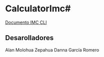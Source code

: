 # CalculatorImc#
[Documento IMC CLI]( https://drive.google.com/file/d/1zg1ifnNrl7kHDkqN5uHoRYUqgnyrb5hD/view?usp=drivesdk) 

## Desarolladores
Alan Molohua Zepahua
Danna García Romero

